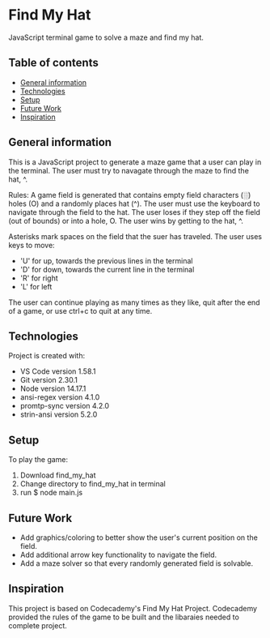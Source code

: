 # Find My Hat
JavaScript terminal game to solve a maze and find my hat. 

## Table of contents
* [General information](#general-information)
* [Technologies](#technologies)
* [Setup](#setup)
* [Future Work](#future-work)
* [Inspiration](#inspiration)

## General information
This is a JavaScript project to generate a maze game that a user can play in the terminal. The user must try to navagate through the maze to find the hat, ^.

Rules: A game field is generated that contains empty field characters (░) holes (O) and a randomly places hat (^). The user must use the keyboard to navigate through the field to the hat. The user loses if they step off the field (out of bounds) or into a hole, O. The user wins by getting to the hat, ^. 

Asterisks mark spaces on the field that the suer has traveled. The user uses keys to move:
* 'U' for up, towards the previous lines in the terminal
* 'D' for down, towards the current line in the terminal 
* 'R' for right
* 'L' for left

The user can continue playing as many times as they like, quit after the end of a game, or use ctrl+c to quit at any time.

## Technologies
Project is created with:
* VS Code version 1.58.1
* Git version 2.30.1
* Node version 14.17.1 
* ansi-regex version 4.1.0
* promtp-sync version 4.2.0
* strin-ansi version 5.2.0

## Setup
To play the game:
1. Download find_my_hat
2. Change directory to find_my_hat in terminal  
3. run $ node main.js

## Future Work 
* Add graphics/coloring to better show the user's current position on the field.
* Add additional arrow key functionality to navigate the field.
* Add a maze solver so that every randomly generated field is solvable. 

## Inspiration 
This project is based on Codecademy's Find My Hat Project. Codecademy provided the rules of the game to be built and the libaraies needed to complete project.
